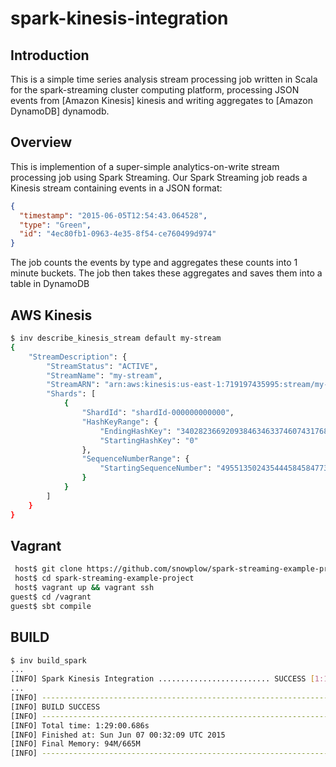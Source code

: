 # spark-kinesis-integration

## Introduction
This is a simple time series analysis stream processing job written in Scala for the spark-streaming cluster computing platform, processing JSON events from [Amazon Kinesis] kinesis and writing aggregates to [Amazon DynamoDB] dynamodb.

## Overview
This is implemention of a super-simple analytics-on-write stream processing job using Spark Streaming. Our Spark Streaming job reads a Kinesis stream containing events in a JSON format:


```json
{
  "timestamp": "2015-06-05T12:54:43.064528",
  "type": "Green",
  "id": "4ec80fb1-0963-4e35-8f54-ce760499d974"
}
```

The job counts the events by type and aggregates these counts into 1 minute buckets. The job then takes these aggregates and saves them into a table in DynamoDB

## AWS Kinesis

```bash
$ inv describe_kinesis_stream default my-stream
{
    "StreamDescription": {
        "StreamStatus": "ACTIVE",
        "StreamName": "my-stream",
        "StreamARN": "arn:aws:kinesis:us-east-1:719197435995:stream/my-stream",
        "Shards": [
            {
                "ShardId": "shardId-000000000000",
                "HashKeyRange": {
                    "EndingHashKey": "340282366920938463463374607431768211455",
                    "StartingHashKey": "0"
                },
                "SequenceNumberRange": {
                    "StartingSequenceNumber": "49551350243544458458477304430170758137221526998466166786"
                }
            }
        ]
    }
}
```


## Vagrant
```bash
 host$ git clone https://github.com/snowplow/spark-streaming-example-project.git
 host$ cd spark-streaming-example-project
 host$ vagrant up && vagrant ssh
guest$ cd /vagrant
guest$ sbt compile
```


## BUILD

```bash
$ inv build_spark
...
[INFO] Spark Kinesis Integration ......................... SUCCESS [1:11.115s]
...
[INFO] ------------------------------------------------------------------------
[INFO] BUILD SUCCESS
[INFO] ------------------------------------------------------------------------
[INFO] Total time: 1:29:00.686s
[INFO] Finished at: Sun Jun 07 00:32:09 UTC 2015
[INFO] Final Memory: 94M/665M
[INFO] ------------------------------------------------------------------------
```

